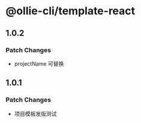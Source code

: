# @ollie-cli/template-react

## 1.0.2

### Patch Changes

- projectName 可替换

## 1.0.1

### Patch Changes

- 项目模板发版测试
